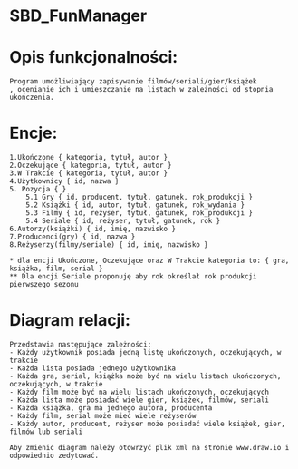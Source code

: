 # SBD_FunManager

# Opis funkcjonalności:
	Program umożliwiający zapisywanie filmów/seriali/gier/książek
	, ocenianie ich i umieszczanie na listach w zależności od stopnia
	ukończenia.

# Encje:
	1.Ukończone { kategoria, tytuł, autor }
	2.Oczekujące { kategoria, tytuł, autor }
	3.W Trakcie { kategoria, tytuł, autor }
	4.Użytkownicy { id, nazwa }
	5. Pozycja { }
		5.1 Gry { id, producent, tytuł, gatunek, rok_produkcji }
		5.2 Książki { id, autor, tytuł, gatunek, rok_wydania }
		5.3 Filmy { id, reżyser, tytuł, gatunek, rok_produkcji }
		5.4 Seriale { id, reżyser, tytuł, gatunek, rok }
	6.Autorzy(książki) { id, imię, nazwisko }
	7.Producenci(gry) { id, nazwa }
	8.Reżyserzy(filmy/seriale) { id, imię, nazwisko }
	
	* dla encji Ukończone, Oczekujące oraz W Trakcie kategoria to: { gra, książka, film, serial }
	** Dla encji Seriale proponuję aby rok określał rok produkcji pierwszego sezonu

# Diagram relacji:
	Przedstawia następujące zależności:
	- Każdy użytkownik posiada jedną listę ukończonych, oczekujących, w trakcie
	- Każda lista posiada jednego użytkownika
	- Każda gra, serial, książka może być na wielu listach ukończonych, oczekujących, w trakcie
	- Każdy film może być na wielu listach ukończonych, oczekujących
	- Każda lista może posiadać wiele gier, książek, filmów, seriali
	- Każda książka, gra ma jednego autora, producenta
	- Każdy film, serial może mieć wiele reżyserów
	- Każdy autor, producent, reżyser może posiadać wiele książek, gier, filmów lub seriali
	
	Aby zmienić diagram należy otowrzyć plik xml na stronie www.draw.io i odpowiednio zedytować.
